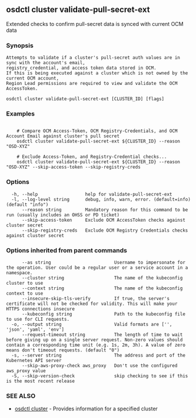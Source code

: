 ## osdctl cluster validate-pull-secret-ext

Extended checks to confirm pull-secret data is synced with current OCM data

### Synopsis


	Attempts to validate if a cluster's pull-secret auth values are in sync with the account's email, 
	registry_credential, and access token data stored in OCM.  
	If this is being executed against a cluster which is not owned by the current OCM account, 
	Region Lead permissions are required to view and validate the OCM AccessToken. 


```
osdctl cluster validate-pull-secret-ext [CLUSTER_ID] [flags]
```

### Examples

```

	# Compare OCM Access-Token, OCM Registry-Credentials, and OCM Account Email against cluster's pull secret
	osdctl cluster validate-pull-secret-ext ${CLUSTER_ID} --reason "OSD-XYZ"

	# Exclude Access-Token, and Registry-Credential checks...
	osdctl cluster validate-pull-secret-ext ${CLUSTER_ID} --reason "OSD-XYZ" --skip-access-token --skip-registry-creds

```

### Options

```
  -h, --help                  help for validate-pull-secret-ext
  -l, --log-level string      debug, info, warn, error. (default=info) (default "info")
      --reason string         Mandatory reason for this command to be run (usually includes an OHSS or PD ticket)
      --skip-access-token     Exclude OCM AccessToken checks against cluster secret
      --skip-registry-creds   Exclude OCM Registry Credentials checks against cluster secret
```

### Options inherited from parent commands

```
      --as string                        Username to impersonate for the operation. User could be a regular user or a service account in a namespace.
      --cluster string                   The name of the kubeconfig cluster to use
      --context string                   The name of the kubeconfig context to use
      --insecure-skip-tls-verify         If true, the server's certificate will not be checked for validity. This will make your HTTPS connections insecure
      --kubeconfig string                Path to the kubeconfig file to use for CLI requests.
  -o, --output string                    Valid formats are ['', 'json', 'yaml', 'env']
      --request-timeout string           The length of time to wait before giving up on a single server request. Non-zero values should contain a corresponding time unit (e.g. 1s, 2m, 3h). A value of zero means don't timeout requests. (default "0")
  -s, --server string                    The address and port of the Kubernetes API server
      --skip-aws-proxy-check aws_proxy   Don't use the configured aws_proxy value
  -S, --skip-version-check               skip checking to see if this is the most recent release
```

### SEE ALSO

* [osdctl cluster](osdctl_cluster.md)	 - Provides information for a specified cluster

